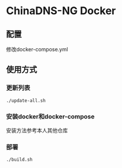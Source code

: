 # ChinaDNS-NG Docker



## 配置

修改docker-compose.yml



## 使用方式

### 更新列表

```
./update-all.sh
```

### 安装docker和docker-compose

安装方法参考本人其他仓库

### 部署

```shell
./build.sh
```